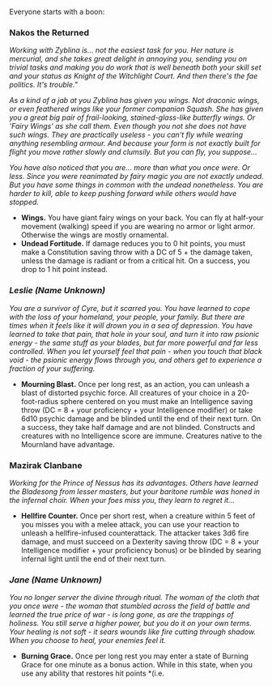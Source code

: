 Everyone starts with a boon:

### Nakos the Returned
*Working with Zyblina is... not the easiest task for you.  Her nature is mercurial, and she takes great delight in annoying you, sending you on trivial tasks and making you do work that is well beneath both your skill set and your status as Knight of the Witchlight Court.  And then there's the fae politics.  It's trouble."*

*As a kind of a jab at you Zyblina has given you wings.  Not draconic wings, or even feathered wings like your former companion Squash.  She has given you a great big pair of frail-looking, stained-glass-like butterfly wings.  Or 'Fairy Wings' as she call them.  Even though you not she does not have such wings.  They are practically useless - you can't fly while wearing anything resembling armour.  And because your form is not exactly built for flight you move rather slowly and clumsily.  But you can fly, you suppose...*

*You have also noticed that you are... more than what you once were.  Or less.  Since you were reanimated by fairy magic you are not exactly undead.  But you have some things in common with the undead nonetheless.  You are harder to kill, able to keep pushing forward while others would have stopped.*

* **Wings.**  You have giant fairy wings on your back.  You can fly at half-your movement (walking) speed if you are wearing no armor or light armor.  Otherwise the wings are mostly ornamental.
* **Undead Fortitude.** If damage reduces you to 0 hit points, you must make a Constitution saving throw with a DC of 5 + the damage taken, unless the damage is radiant or from a critical hit. On a success, you drop to 1 hit point instead.

### *Leslie (Name Unknown)*
*You are a survivor of Cyre, but it scarred you.  You have learned to cope with the loss of your homeland, your people, your family.  But there are times when it feels like it will drown you in a sea of depression.  You have learned to take that pain, that hole in your soul, and turn it into raw psionic energy - the same stuff as your blades, but far more powerful and far less controlled.  When you let yourself feel that pain - when you touch that black void - the psionic energy flows through you, and others get to experience a fraction of your suffering.*

* **Mourning Blast.** Once per long rest, as an action, you can unleash a blast of distorted psychic force. All creatures of your choice in a 20-foot-radius sphere centered on you must make an Intelligence saving throw (DC = 8 + your proficiency + your Intelligence modifier) or take 6d10 psychic damage and be blinded until the end of their next turn. On a success, they take half damage and are not blinded.  Constructs and creatures with no Intelligence score are immune. Creatures native to the Mournland have advantage.

### Mazirak Clanbane
*Working for the Prince of Nessus has its advantages.  Others have learned the Bladesong from lesser masters, but your baritone rumble was honed in the infernal choir.  When your foes miss you, they learn to regret it...*

* **Hellfire Counter.** Once per short rest, when a creature within 5 feet of you misses you with a melee attack, you can use your reaction to unleash a hellfire-infused counterattack.  The attacker takes 3d6 fire damage, and must succeed on a Dexterity saving throw (DC = 8 + your Intelligence modifier + your proficiency bonus) or be blinded by searing infernal light until the end of their next turn.

### *Jane (Name Unknown)*
*You no longer server the divine through ritual.  The woman of the cloth that you once were - the woman that stumbled across the field of battle and learned the true price of war - is long gone, as are the trappings of holiness.  You still serve a higher power, but you do it on your own terms.  Your healing is not soft - it sears wounds like fire cutting through shadow.  When you choose to heal, your enemies feel it.*

* **Burning Grace.** Once per long rest you may enter a state of Burning Grace for one minute as a bonus action.  While in this state, when you use any ability that restores hit points *(i.e. 
<!--stackedit_data:
eyJoaXN0b3J5IjpbLTcyNDc4OTQzNywxMTg3NjIyMjYwLDU5Nj
Q4NzkzMSwtMTY3Mzg3ODUxNV19
-->